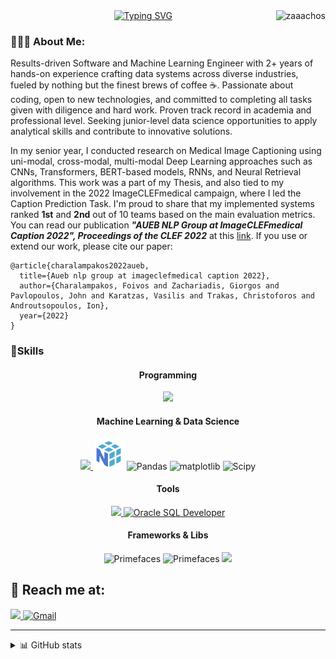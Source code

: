 <div style="text-align:center; width: 50; margin: 0 auto;">
  <a href="https://git.io/typing-svg"><img src="https://readme-typing-svg.herokuapp.com?font=Fira+Code&duration=3000&pause=1000&color=F79A80&background=7EFF2500&center=true&vCenter=true&random=false&width=435&lines=Hi+there!;I'm+Giorgos+Zachariadis.;A+passionate+ML+Engineer+🤗;Welcome+to+my+Github+profile+🖐" alt="Typing SVG" /></a>
  <img align="right" src="https://komarev.com/ghpvc/?username=zaaachos" alt="zaaachos" />
</div>


<h3 align="left">👨🏻‍💻 About Me:</h3>

Results-driven Software and Machine Learning Engineer with 2+ years of hands-on experience crafting data systems across diverse industries, fueled by nothing but the finest brews of coffee ☕️. Passionate about coding, open to new technologies, and committed to completing all tasks given with diligence and hard work. Proven track record in academia and professional level. Seeking junior-level data science opportunities to apply analytical skills and contribute to innovative solutions.

In my senior year, I conducted research on Medical Image Captioning using uni-modal, cross-modal, multi-modal Deep Learning approaches such as CNNs, Transformers, BERT-based models, RNNs, and Neural Retrieval algorithms. This work was a part of my Thesis, and also tied to my involvement in the 2022 ImageCLEFmedical campaign, where I led the Caption Prediction Task. I'm proud to share that my implemented systems ranked **1st** and **2nd** out of 10 teams based on the main evaluation metrics. You can read our publication ***"AUEB NLP Group at ImageCLEFmedical Caption 2022", Proceedings of the CLEF 2022*** at this [link](https://ceur-ws.org/Vol-3180/paper-101.pdf). If you use or extend our work, please cite our paper:
```
@article{charalampakos2022aueb,
  title={Aueb nlp group at imageclefmedical caption 2022},
  author={Charalampakos, Foivos and Zachariadis, Giorgos and Pavlopoulos, John and Karatzas, Vasilis and Trakas, Christoforos and Androutsopoulos, Ion},
  year={2022}
}
```

<h3>🚀Skills</h3>

<div align="center">
  <h4 align="center"> Programming </h4>
  <a href="https://skillicons.dev">
       <img src="https://skillicons.dev/icons?i=python,java,html,kotlin,r,css,cpp,js,latex" />
    </a>

  <h4 align="center"> Machine Learning & Data Science </h4>
    <a href="https://skillicons.dev">
       <img src="https://skillicons.dev/icons?i=tensorflow,pytorch,sklearn,opencv,anaconda"/>
    </a>
    <img alt="NumPy" width="50" src="https://github.com/valohai/ml-logos/blob/master/numpy.svg" />
    <img alt="Pandas" width="50" src="https://github.com/valohai/ml-logos/blob/master/pandas.svg" />
    <img alt="matplotlib" width="50" src="https://github.com/valohai/ml-logos/blob/master/matplotlib.svg" />
    <img alt="Scipy" width="50" src="https://github.com/valohai/ml-logos/blob/master/scipy.svg" />

  <h4 align="center"> Tools </h4>
  <a href="https://skillicons.dev">
       <img src="https://skillicons.dev/icons?i=git,github,gitlab,androidstudio,mysql,postgresql,mongodb,docker,wordpress,heroku"/>
      <img alt="Oracle SQL Developer" width="50" src="https://github.com/zaaachos/zaaachos/assets/47610789/3a91d14e-9804-46b3-bcbe-0b0d8489d1ed" />
    </a>

   <h4 align="center"> Frameworks & Libs </h4>
   <img alt="Primefaces" width="50" src="https://www.primefaces.org/presskit/primeng-logo.png" />
   <img alt="Primefaces" width="50" src="https://pbs.twimg.com/profile_images/705941104/rptlab_400x400.png" />
  <a href="https://skillicons.dev">
       <img src="https://skillicons.dev/icons?i=spring,flask,django,selenium"/>
    </a>
  
</div>




<!-- <img src="https://cr-ss-service.azurewebsites.net/api/ScreenShot?widget=summary&username=zaaachos"/> -->

<h2 align="left">📩 Reach me at:</h2>
<a href="https://www.linkedin.com/in/gzachariadis">
       <img src="https://skillicons.dev/icons?i=linkedin"/>
</a>
<a href="mailto:zachariadis.gs@gmail.com">
<img alt="Gmail" width="50" src="https://www.freeiconspng.com/uploads/gmail-icon-5.png" />
</a>

------------

<details>
  <summary>📊 GitHub stats </summary>
  
  
  
  ![zaaachos' GitHub stats](https://github-readme-stats.vercel.app/api?username=zaaachos&show_icons=true&theme=tokyonight)
  
  [![Top Langs](https://github-readme-stats.vercel.app/api/top-langs/?username=zaaachos)](https://github.com/zaaachos/github-readme-stats)

</details>







